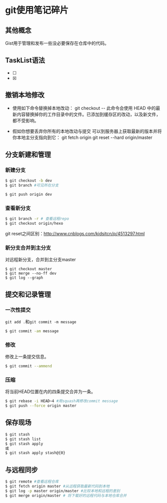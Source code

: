 # git使用笔记碎片
## 其他概念
Gist用于管理和发布一些没必要保存在仓库中的代码。
## TaskList语法
- [ ]
- [x]
## 撤销本地修改
- 使用如下命令替换掉本地改动：
git checkout -- <filename>
此命令会使用 HEAD 中的最新内容替换掉你的工作目录中的文件。已添加到缓存区的改动，以及新文件，都不受影响。

- 假如你想要丢弃你所有的本地改动与提交
可以到服务器上获取最新的版本并将你本地主分支指向到它：
git fetch origin
git reset --hard origin/master

## 分支新建和管理
### 新建分支
```bash
$ git checkout -b dev
$ git branch #可见所在分支
```

```bash
$ git push origin dev
```
### 查看新分支
```bash
$ git branch -r # 查看远程repo
$ git checkout origin/hexo
```
git reset之间区别：http://www.cnblogs.com/kidsitcn/p/4513297.html
### 新分支合并到主分支
对远程新分支，合并到主分支master
```
$ git checkout master
$ git merge --no-ff dev
$ git log --graph
```

## 提交和记录管理
### 一次性提交
`git add .`和`git commit -m message`
```bash
$ git commit -am message
```

### 修改
修改上一条提交信息。
```bash
$ git commit --ammend
```
### 压缩
将当前HEAD位置在内的四条提交合并为一条。
```bash
$ git rebase -i HEAD~4 #用squash再修改commit message
$ git push --force origin master
```
## 保存现场
```bash
$ git stash
$ git stash list
$ git stash apply
或
$ git stash apply stash@{0}
```
## 与远程同步
```bash
$ git remote #查看远程仓库
$ git fetch origin master #从远程获取最新代码到本地
$ git log -p master origin/master #比较本地和远程的差别
$ git merge origin/master # 将下载好的远程代码与本地仓库合并
```
